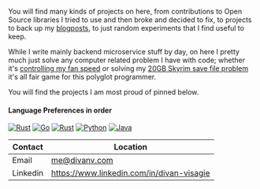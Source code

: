 You will find many kinds of projects on here, from contributions to Open Source libraries I tried to use and then broke and decided to fix, to projects to back up my [blogposts](https://divanv.com/), to just random experiments that I find useful to keep.

While I write mainly backend microservice stuff by day, on here I pretty much just solve any computer related problem I have with code; whether it's [controlling my fan speed](https://github.com/Sector-F-Labs/nv-settings-cli) or solving my [20GB Skyrim save file problem](https://github.com/divanvisagie/Arcanaeum) it's all fair game for this polyglot programmer.

You will find the projects I am most proud of pinned below.

#### Language Preferences in order
[![Rust](https://skillicons.dev/icons?i=rust)]([_](https://github.com/divanvisagie?tab=repositories&q=&type=&language=rust&sort=))
[![Go](https://skillicons.dev/icons?i=go)]([_](https://github.com/divanvisagie?tab=repositories&q=&type=&language=go&sort=))
[![Rust](https://skillicons.dev/icons?i=ts)]([_](https://github.com/divanvisagie?tab=repositories&q=&type=&language=typescript&sort=))
[![Python](https://skillicons.dev/icons?i=py)]([_](https://github.com/divanvisagie?tab=repositories&q=&type=&language=python&sort=))
[![Java](https://skillicons.dev/icons?i=java)]([_](https://github.com/divanvisagie?tab=repositories&q=&type=&language=java&sort=))

|Contact|Location|
|-|-|
|Email|me@divanv.com|
|Linkedin|https://www.linkedin.com/in/divan-visagie|
